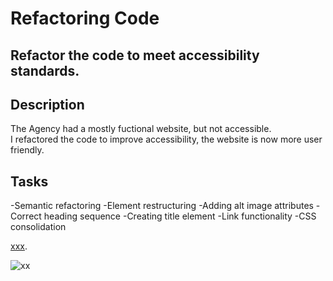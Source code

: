 # Refactoring Code

## Refactor the code to meet accessibility standards.

## Description
The Agency had a mostly fuctional website, but not accessible.  
I refactored the code to improve accessibility, the website is now more user friendly.


## Tasks
-Semantic refactoring
-Element restructuring
-Adding alt image attributes
-Correct heading sequence
-Creating title element
-Link functionality
-CSS consolidation

[xxx](https://en.wikipedia.org/wiki/Agile_software_development).

![xx ](./Assets/01-html-css-git-homework-demo.png)

